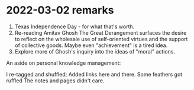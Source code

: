 # 2022-03-02 remarks

1. Texas Independence Day - for what that's worth.
2. Re-reading Amitav Ghosh The Great Derangement surfaces the desire to reflect on the wholesale use of self-oriented virtues and the support of collective goods. Maybe even "achievement" is a tired idea.
3. Explore more of Ghosh's inquiry into the ideas of "moral" actions.

An aside on personal knowledge management:

I re-tagged and shuffled;
Added links here and there.
Some feathers got ruffled
The notes and pages didn't care.

